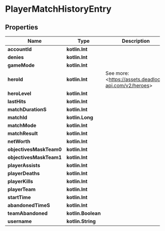 
# PlayerMatchHistoryEntry

## Properties
| Name | Type | Description | Notes |
| ------------ | ------------- | ------------- | ------------- |
| **accountId** | **kotlin.Int** |  |  |
| **denies** | **kotlin.Int** |  |  |
| **gameMode** | **kotlin.Int** |  |  |
| **heroId** | **kotlin.Int** | See more: &lt;https://assets.deadlock-api.com/v2/heroes&gt; |  |
| **heroLevel** | **kotlin.Int** |  |  |
| **lastHits** | **kotlin.Int** |  |  |
| **matchDurationS** | **kotlin.Int** |  |  |
| **matchId** | **kotlin.Long** |  |  |
| **matchMode** | **kotlin.Int** |  |  |
| **matchResult** | **kotlin.Int** |  |  |
| **netWorth** | **kotlin.Int** |  |  |
| **objectivesMaskTeam0** | **kotlin.Int** |  |  |
| **objectivesMaskTeam1** | **kotlin.Int** |  |  |
| **playerAssists** | **kotlin.Int** |  |  |
| **playerDeaths** | **kotlin.Int** |  |  |
| **playerKills** | **kotlin.Int** |  |  |
| **playerTeam** | **kotlin.Int** |  |  |
| **startTime** | **kotlin.Int** |  |  |
| **abandonedTimeS** | **kotlin.Int** |  |  [optional] |
| **teamAbandoned** | **kotlin.Boolean** |  |  [optional] |
| **username** | **kotlin.String** |  |  [optional] |



